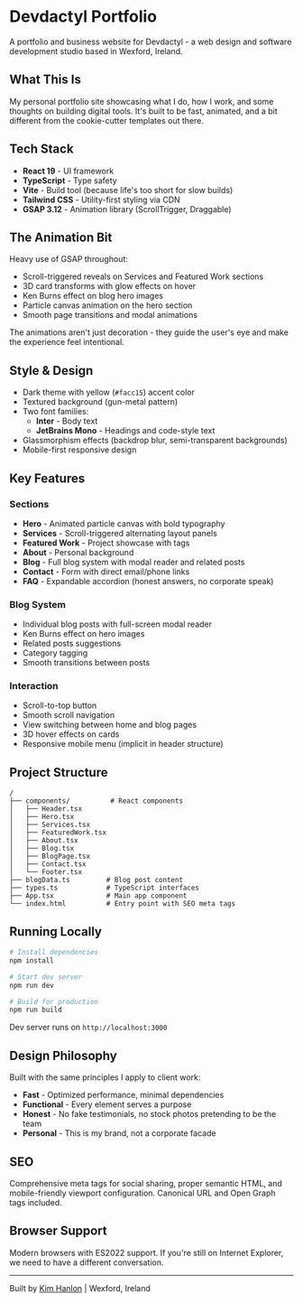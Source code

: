 # Devdactyl Portfolio

A portfolio and business website for Devdactyl - a web design and software development studio based in Wexford, Ireland.

## What This Is

My personal portfolio site showcasing what I do, how I work, and some thoughts on building digital tools. It's built to be fast, animated, and a bit different from the cookie-cutter templates out there.

## Tech Stack

- **React 19** - UI framework
- **TypeScript** - Type safety
- **Vite** - Build tool (because life's too short for slow builds)
- **Tailwind CSS** - Utility-first styling via CDN
- **GSAP 3.12** - Animation library (ScrollTrigger, Draggable)

## The Animation Bit

Heavy use of GSAP throughout:
- Scroll-triggered reveals on Services and Featured Work sections
- 3D card transforms with glow effects on hover
- Ken Burns effect on blog hero images
- Particle canvas animation on the hero section
- Smooth page transitions and modal animations

The animations aren't just decoration - they guide the user's eye and make the experience feel intentional.

## Style & Design

- Dark theme with yellow (`#facc15`) accent color
- Textured background (gun-metal pattern)
- Two font families:
  - **Inter** - Body text
  - **JetBrains Mono** - Headings and code-style text
- Glassmorphism effects (backdrop blur, semi-transparent backgrounds)
- Mobile-first responsive design

## Key Features

### Sections
- **Hero** - Animated particle canvas with bold typography
- **Services** - Scroll-triggered alternating layout panels
- **Featured Work** - Project showcase with tags
- **About** - Personal background
- **Blog** - Full blog system with modal reader and related posts
- **Contact** - Form with direct email/phone links
- **FAQ** - Expandable accordion (honest answers, no corporate speak)

### Blog System
- Individual blog posts with full-screen modal reader
- Ken Burns effect on hero images
- Related posts suggestions
- Category tagging
- Smooth transitions between posts

### Interaction
- Scroll-to-top button
- Smooth scroll navigation
- View switching between home and blog pages
- 3D hover effects on cards
- Responsive mobile menu (implicit in header structure)

## Project Structure

```
/
├── components/          # React components
│   ├── Header.tsx
│   ├── Hero.tsx
│   ├── Services.tsx
│   ├── FeaturedWork.tsx
│   ├── About.tsx
│   ├── Blog.tsx
│   ├── BlogPage.tsx
│   ├── Contact.tsx
│   └── Footer.tsx
├── blogData.ts         # Blog post content
├── types.ts            # TypeScript interfaces
├── App.tsx             # Main app component
└── index.html          # Entry point with SEO meta tags
```

## Running Locally

```bash
# Install dependencies
npm install

# Start dev server
npm run dev

# Build for production
npm run build
```

Dev server runs on `http://localhost:3000`

## Design Philosophy

Built with the same principles I apply to client work:
- **Fast** - Optimized performance, minimal dependencies
- **Functional** - Every element serves a purpose
- **Honest** - No fake testimonials, no stock photos pretending to be the team
- **Personal** - This is my brand, not a corporate facade

## SEO

Comprehensive meta tags for social sharing, proper semantic HTML, and mobile-friendly viewport configuration. Canonical URL and Open Graph tags included.

## Browser Support

Modern browsers with ES2022 support. If you're still on Internet Explorer, we need to have a different conversation.

---

Built by [Kim Hanlon](https://devdactyl.ie) | Wexford, Ireland